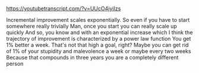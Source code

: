 https://youtubetranscript.com/?v=UUcO4jyiIzs

 Incremental improvement scales exponentially. So even if you have to start somewhere really trivially Man, once you start you can really scale up quickly And so, you know and with an exponential increase which I think the trajectory of improvement is characterized by a power law function You get 1% better a week. That's not that high a goal, right? Maybe you can get rid of 1% of your stupidity and malevolence a week or maybe every two weeks Because that compounds in three years you are a completely different person